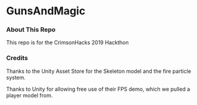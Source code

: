 # GunsAndMagic

### About This Repo
This repo is for the CrimsonHacks 2019 Hackthon

### Credits
Thanks to the Unity Asset Store for the Skeleton model and the fire particle system.

Thanks to Unity for allowing free use of their FPS demo, which we pulled a player model from.
